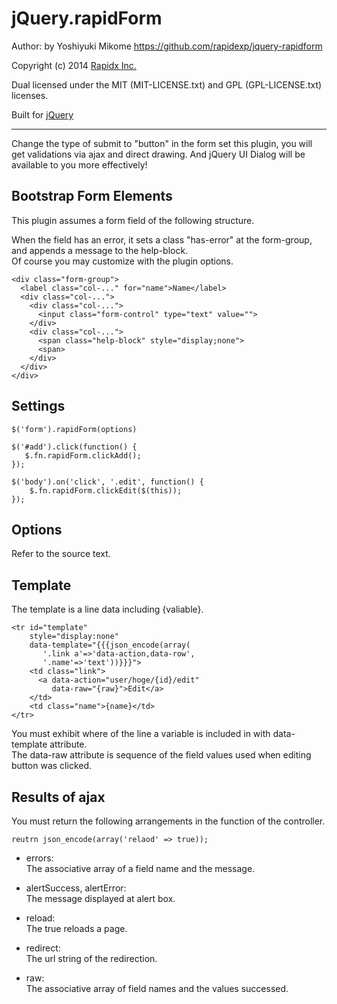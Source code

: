 # jQuery.rapidForm

Author: by Yoshiyuki Mikome <https://github.com/rapidexp/jquery-rapidform>

Copyright (c) 2014 [Rapidx Inc.](http://www.rapidex.co.jp)

Dual licensed under the MIT (MIT-LICENSE.txt) and GPL (GPL-LICENSE.txt) licenses.

Built for [jQuery](http://jquery.com)

-----------------------------------------------------------------------------------------------


Change the type of submit to "button" in the form set this plugin, you will get validations via ajax and direct drawing.
And jQuery UI Dialog will be available to you more effectively!

## Bootstrap Form Elements

This plugin assumes a form field of the following structure.

When the field has an error, it sets a class "has-error" at the form-group, and appends a message to the help-block.  
Of course you may customize with the plugin options.

    <div class="form-group">
      <label class="col-..." for="name">Name</label>
      <div class="col-...">
        <div class="col-...">
          <input class="form-control" type="text" value="">
        </div>
        <div class="col-...">
          <span class="help-block" style="display;none">
          <span>
        </div>
      </div>
    </div>


## Settings

    $('form').rapidForm(options)

    $('#add').click(function() {
       $.fn.rapidForm.clickAdd();
    });

    $('body').on('click', '.edit', function() {
        $.fn.rapidForm.clickEdit($(this));
    });


## Options

Refer to the source text.

## Template

The template is a line data including {valiable}.

    <tr id="template" 
        style="display:none"
        data-template="{{{json_encode(array(
           '.link a'=>'data-action,data-row',
           '.name'=>'text'))}}}">
        <td class="link">
          <a data-action="user/hoge/{id}/edit" 
             data-raw="{raw}">Edit</a>
        </td>
        <td class="name">{name}</td>
    </tr>

You must exhibit where of the line a variable is included in with data-template attribute.  
The data-raw attribute is sequence of the field values used when editing button was clicked.


## Results of ajax

You must return the following arrangements in the function of the controller.

    reutrn json_encode(array('relaod' => true));

* errors:  
The associative array of a field name and the message.

* alertSuccess, alertError:  
The message displayed at alert box.

* reload:  
The true reloads a page.

* redirect:  
The url string of the redirection.

* raw:  
The associative array of field names and the values successed.


